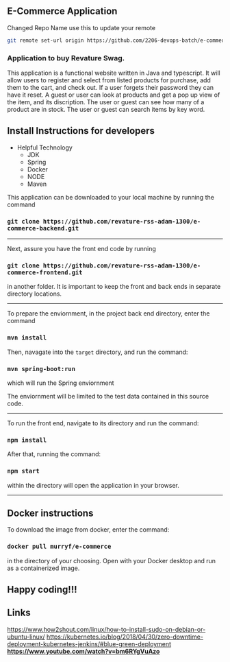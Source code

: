 ## E-Commerce Application

Changed Repo Name use this to update your remote

```sh
git remote set-url origin https://github.com/2206-devops-batch/e-commerce-frontend.git
```

### Application to buy Revature Swag.

This application is a functional website written in Java and typescript. It will allow users to register and select from listed products for purchase, add them to the cart, and check out. If a user forgets their password they can have it reset. A guest or user can look at products and get a pop up view of the item, and its discription. The user or guest can see how many of a product are in stock. The user or guest can search items by key word.

<!--
Working application can be found here:

### `https://production.dcs2jw2334qwo.amplifyapp.com/`
-->

## Install Instructions for developers

- Helpful Technology
  - JDK
  - Spring
  - Docker
  - NODE
  - Maven

This application can be downloaded to your local machine by running the command

### `git clone https://github.com/revature-rss-adam-1300/e-commerce-backend.git`

-----------
Next, assure you have the front end code by running

### `git clone https://github.com/revature-rss-adam-1300/e-commerce-frontend.git`

in another folder. It is important to keep the front and back ends in separate directory locations.

-----------
To prepare the enviornment, in the project back end directory, enter the command

### `mvn install`

Then, navagate into the `target` directory, and run the command:

### `mvn spring-boot:run`

which will run the Spring enviornment

The enviornment will be limited to the test data contained in this source code.

-----------

To run the front end, navigate to its directory and run the command:

### `npm install`

After that, running the command:

### `npm start`

within the directory will open the application in your browser.

-----------

## Docker instructions

To download the image from docker, enter the command:

### `docker pull murryf/e-commerce`

in the directory of your choosing. Open with your Docker desktop and run as a containerized image.

## Happy coding!!!

## Links

<https://www.how2shout.com/linux/how-to-install-sudo-on-debian-or-ubuntu-linux/>
<https://kubernetes.io/blog/2018/04/30/zero-downtime-deployment-kubernetes-jenkins/#blue-green-deployment>
**<https://www.youtube.com/watch?v=bm6RYgVuAzo>**

